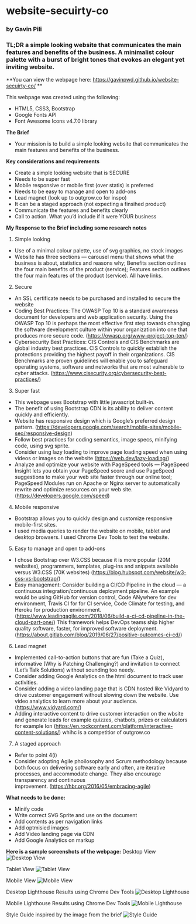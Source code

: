 # website-secuirty-co
### by Gavin Pili

### **TL;DR**  a simple looking website that communicates the main features and benefits of the business.  A minimalist colour palette with a burst of bright tones that evokes an elegant yet inviting website.
**You can view the webpage here: https://gavinpwd.github.io/website-secuirty-co/ **

This webpage was created using the following:

* HTML5, CSS3, Bootstrap
* Google Fonts API
* Font Awesome Icons v4.7.0 library

**The Brief**
* Your mission is to build a simple looking website that communicates the main features and benefits of the business.

**Key considerations and requirements**

* Create a simple looking website that is SECURE
* Needs to be super fast
* Mobile responsive or mobile first (over statis) is preferred
* Needs to be easy to manage and open to add-ons
* Lead magnet (look up to outgrow.co for inspo)
* It can be  a staged approach (not expecting a finsihed product)
* Communicate the features and benefits clearly
* Call to action. What you’d include if it were YOUR business


**My Response to the Brief including some research notes**
1. Simple looking
- Use of a minimal colour palette, use of svg graphics, no stock images
- Website has three sections — carousel menu that shows what the business is about, statistics and reasons why; Benefits section outlines the four main benefits of the product (service); Features section outlines the four main features of the product (service).  All have links.

2. Secure
- An SSL certificate needs to be purchased and installed to secure the website
- Coding Best Practices: The OWASP Top 10 is a standard awareness document for developers and web application security.  Using the OWASP Top 10 is perhaps the most effective first step towards changing the software development culture within your organization into one that produces more secure code. (https://owasp.org/www-project-top-ten/) 
- Cybersecurity Best Practices: CIS Controls and CIS Benchmarks are global industry best practices.  CIS Controls to quickly establish the protections providing the highest payoff in their organizations. CIS Benchmarks are proven guidelines will enable you to safeguard operating systems, software and networks that are most vulnerable to cyber attacks. (https://www.cisecurity.org/cybersecurity-best-practices/)

3. Super fast
- This webpage uses Bootstrap with little javascript built-in. 
- The benefit of using Bootstrap CDN is its ability to deliver content quickly and efficiently.
- Website has responsive design which is Google’s preferred design pattern. (https://developers.google.com/search/mobile-sites/mobile-seo/responsive-design)
- Follow best practices for coding semantics, image specs, minifying code, using svg sprite.
- Consider using lazy loading to improve page loading speed when using videos or images on the website (https://web.dev/lazy-loading/)
- Analyze and optimize your website with PageSpeed tools — PageSpeed Insight lets you obtain your PageSpeed score and use PageSpeed suggestions to make your web site faster through our online tool; PageSpeed Modules run on Apache or Nginx server to automatically rewrite and optimize resources on your web site. (https://developers.google.com/speed)

4. Mobile responsive
- Bootstrap allows you to quickly design and customize responsive mobile-first sites.
- I used media queries to render the website on mobile, tablet and desktop browsers.  I used Chrome Dev Tools to test the website.

5. Easy to manage and open to add-ons
- I chose Bootstrap over W3.CSS because it is more popular (20M websites), programmers, templates, plug-ins and snippets available versus W3.CSS (70K websites) (https://blog.hubspot.com/website/w3-css-vs-bootstrap/)
- Easy management: Consider building a CI/CD Pipeline in the cloud — a continuous integration/continuous deployment pipeline.  An example would be using GitHub for version control, Code ANywhere for dev environment, Travis CI for for CI service, Code Climate for testing, and Heroku for production environment. (https://www.leadingagile.com/2018/06/build-a-ci-cd-pipeline-in-the-cloud-part-one/)  This framework helps DevOps teams ship higher quality software, faster, for improved software deployment. (https://about.gitlab.com/blog/2019/06/27/positive-outcomes-ci-cd/)

6. Lead magnet
- Implemented call-to-action buttons that are fun (Take a Quiz), informative (Why is Patching Challenging?) and invitation to connect (Let’s Talk Solutions) without sounding too needy.
- Consider adding Google Analytics on the html document to track user activities.
- Consider adding a video landing page that is CDN hosted like Vidyard to drive customer engagement without slowing down the website.  Use video analytics to learn more about your audience. (https://www.vidyard.com/)
- Adding interactive content to drive customer interaction on the wbsite and generate leads for example quizzes, chatbots, prizes or calculators for example Ion (https://en.rockcontent.com/platform/interactive-content-solutions/) whihc is a competitior of  outgrow.co

7. A staged approach
- Refer to point 4(i)
- Consider adopting Agile phoilosophy and Scrum methodology because both focus on delivering software early and often, are iterative processes, and accommodate change. They also encourage transparency and continuous improvement. (https://hbr.org/2016/05/embracing-agile)


**What needs to be done:**
* Minify code
* Write correct SVG Sprite and use on the document
* Add contents as per navigation links
* Add optmisied images
* Add Video landing page via CDN
* Add Google Analytics on markup


**Here is a sample screenshots of the webpage:**
Desktop View
![Desktop View](/images/desktop-view.png)


Tablet View
![Tablet View](/images/tablet-view.png)


Mobile View
![Mobile View](/images/mobile-view.png)


Desktop Lighthouse Results using Chrome Dev Tools
![Desktop Lighthouse](/images/desktop-lighthouse.png)


Mobile Lighthouse Results using Chrome Dev Tools
![Mobile Lighthouse](/images/mobile-lighthouse.png)



Style Guide inspired by the image from the brief
![Style Guide](/images/style-guide.png)
